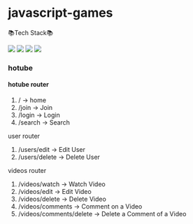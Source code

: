 # javascript-games
📚Tech Stack📚

<div>
  <img src="https://img.shields.io/badge/Javascript-F7DF1E?style=for-the-badge&logo=Javascript&logoColor=black">
  <img src="https://img.shields.io/badge/Html-E34F26?style=for-the-badge&logo=Html5&logoColor=black">
  <img src="https://img.shields.io/badge/Css-1572B6?style=for-the-badge&logo=CSS3&logoColor=white">
  <img src="https://img.shields.io/badge/React-61DAFB?style=for-the-badge&logo=React&logoColor=black">
</div>  

### hotube

#### hotube router


1. / -> home
2. /join -> Join
3. /login -> Login
4. /search -> Search

user router
1. /users/edit -> Edit User
2. /users/delete -> Delete User

videos router
1. /videos/watch -> Watch Video
2. /videos/edit -> Edit Video
3. /videos/delete -> Delete Video
4. /videos/comments -> Comment on a Video
5. /videos/comments/delete -> Delete a Comment of a Video
